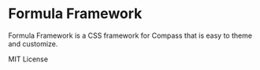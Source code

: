 # Formula Framework
Formula Framework is a CSS framework for Compass that is easy to theme and customize.

MIT License